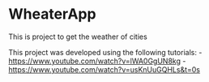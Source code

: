 # WheaterApp
This is project to get the weather of cities

This project was developed using the following tutorials:
 -https://www.youtube.com/watch?v=lWA0GgUN8kg
 -https://www.youtube.com/watch?v=usKnUuGQHLs&t=0s
